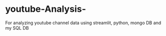# youtube-Analysis-
For analyzing youtube channel data using streamlit, python, mongo DB and my SQL DB 
